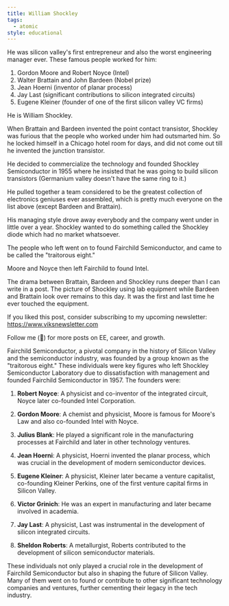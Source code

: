 ```yaml
---
title: William Shockley
tags:
  - atomic
style: educational
---
```

He was silicon valley's first entrepreneur and also the worst engineering manager ever. These famous people worked for him:

1) Gordon Moore and Robert Noyce (Intel)
2) Walter Brattain and John Bardeen (Nobel prize)
3) Jean Hoerni (inventor of planar process)
4) Jay Last (significant contributions to silicon integrated circuits)
5) Eugene Kleiner (founder of one of the first silicon valley VC firms)

He is William Shockley.

When Brattain and Bardeen invented the point contact transistor, Shockley was furious that the people who worked under him had outsmarted him. So he locked himself in a Chicago hotel room for days, and did not come out till he invented the junction transistor.

He decided to commercialize the technology and founded Shockley Semiconductor in 1955 where he insisted that he was going to build silicon transistors (Germanium valley doesn't have the same ring to it.)

He pulled together a team considered to be the greatest collection of electronics geniuses ever assembled, which is pretty much everyone on the list above (except Bardeen and Brattain).

His managing style drove away everybody and the company went under in little over a year. Shockley wanted to do something called the Shockley diode which had no market whatsoever.

The people who left went on to found Fairchild Semiconductor, and came to be called the "traitorous eight."

Moore and Noyce then left Fairchild to found Intel.

The drama between Brattain, Bardeen and Shockley runs deeper than I can write in a post. The picture of Shockley using lab equipment while Bardeen and Brattain look over remains to this day. It was the first and last time he ever touched the equipment.

If you liked this post, consider subscribing to my upcoming newsletter: https://www.viksnewsletter.com

Follow me (🔔) for more posts on EE, career, and growth.



Fairchild Semiconductor, a pivotal company in the history of Silicon Valley and the semiconductor industry, was founded by a group known as the "traitorous eight." These individuals were key figures who left Shockley Semiconductor Laboratory due to dissatisfaction with management and founded Fairchild Semiconductor in 1957. The founders were:

1. **Robert Noyce**: A physicist and co-inventor of the integrated circuit, Noyce later co-founded Intel Corporation.
    
2. **Gordon Moore**: A chemist and physicist, Moore is famous for Moore's Law and also co-founded Intel with Noyce.
    
3. **Julius Blank**: He played a significant role in the manufacturing processes at Fairchild and later in other technology ventures.
    
4. **Jean Hoerni**: A physicist, Hoerni invented the planar process, which was crucial in the development of modern semiconductor devices.
    
5. **Eugene Kleiner**: A physicist, Kleiner later became a venture capitalist, co-founding Kleiner Perkins, one of the first venture capital firms in Silicon Valley.
    
6. **Victor Grinich**: He was an expert in manufacturing and later became involved in academia.
    
7. **Jay Last**: A physicist, Last was instrumental in the development of silicon integrated circuits.
    
8. **Sheldon Roberts**: A metallurgist, Roberts contributed to the development of silicon semiconductor materials.
    

These individuals not only played a crucial role in the development of Fairchild Semiconductor but also in shaping the future of Silicon Valley. Many of them went on to found or contribute to other significant technology companies and ventures, further cementing their legacy in the tech industry.




